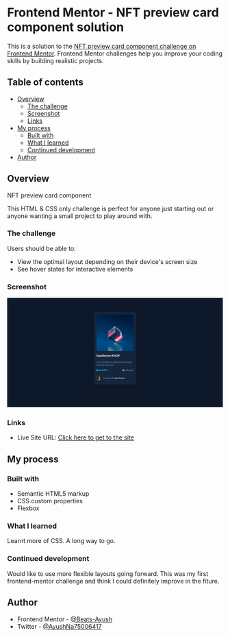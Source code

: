 # Frontend Mentor - NFT preview card component solution

This is a solution to the [NFT preview card component challenge on Frontend Mentor](https://www.frontendmentor.io/challenges/nft-preview-card-component-SbdUL_w0U). Frontend Mentor challenges help you improve your coding skills by building realistic projects.

## Table of contents

- [Overview](#overview)
  - [The challenge](#the-challenge)
  - [Screenshot](#screenshot)
  - [Links](#links)
- [My process](#my-process)
  - [Built with](#built-with)
  - [What I learned](#what-i-learned)
  - [Continued development](#continued-development)
- [Author](#author)

## Overview

NFT preview card component

This HTML & CSS only challenge is perfect for anyone just starting out or anyone wanting a small project to play around with.

### The challenge

Users should be able to:

- View the optimal layout depending on their device's screen size
- See hover states for interactive elements

### Screenshot

![NFT Card ScreenShot](./screenshot.jpg)

### Links

- Live Site URL: [Click here to get to the site](https://eager-snyder-c38396.netlify.app/)

## My process

### Built with

- Semantic HTML5 markup
- CSS custom properties
- Flexbox

### What I learned

Learnt more of CSS. A long way to go.

### Continued development

Would like to use more flexible layouts going forward. This was my first frontend-mentor challenge and think I could definitely improve in the fiture.

## Author

- Frontend Mentor - [@Beats-Ayush](https://www.frontendmentor.io/profile/Beats-Ayush)
- Twitter - [@AyushNa75006417](https://twitter.com/AyushNa75006417)
